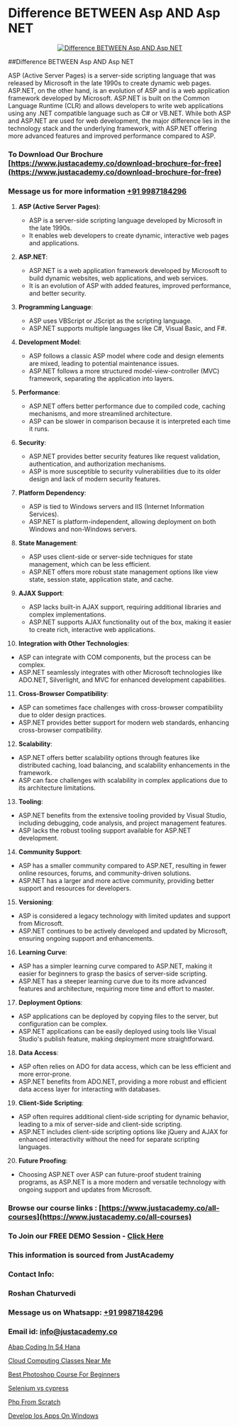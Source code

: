 # Difference BETWEEN Asp AND Asp NET

<p align="center">
  <a href="https://justacademy.co/course-detail/asp-net-training">
    <img src="https://justacademy.co/storage2/course_image/1708336878_course_image.png" alt="Difference BETWEEN Asp AND Asp NET">
  </a>
</p>
##Difference BETWEEN Asp AND Asp NET

ASP (Active Server Pages) is a server-side scripting language that was released by Microsoft in the late 1990s to create dynamic web pages. ASP.NET, on the other hand, is an evolution of ASP and is a web application framework developed by Microsoft. ASP.NET is built on the Common Language Runtime (CLR) and allows developers to write web applications using any .NET compatible language such as C# or VB.NET. While both ASP and ASP.NET are used for web development, the major difference lies in the technology stack and the underlying framework, with ASP.NET offering more advanced features and improved performance compared to ASP.
### To Download Our Brochure [https://www.justacademy.co/download-brochure-for-free](https://www.justacademy.co/download-brochure-for-free)
### Message us for more information [+91 9987184296](https://api.whatsapp.com/send?phone=919987184296)
1) **ASP (Active Server Pages)**:
   - ASP is a server-side scripting language developed by Microsoft in the late 1990s.
   - It enables web developers to create dynamic, interactive web pages and applications.
  
2) **ASP.NET**:
   - ASP.NET is a web application framework developed by Microsoft to build dynamic websites, web applications, and web services.
   - It is an evolution of ASP with added features, improved performance, and better security.

3) **Programming Language**:
   - ASP uses VBScript or JScript as the scripting language.
   - ASP.NET supports multiple languages like C#, Visual Basic, and F#.

4) **Development Model**:
   - ASP follows a classic ASP model where code and design elements are mixed, leading to potential maintenance issues.
   - ASP.NET follows a more structured model-view-controller (MVC) framework, separating the application into layers.

5) **Performance**:
   - ASP.NET offers better performance due to compiled code, caching mechanisms, and more streamlined architecture.
   - ASP can be slower in comparison because it is interpreted each time it runs.

6) **Security**:
   - ASP.NET provides better security features like request validation, authentication, and authorization mechanisms.
   - ASP is more susceptible to security vulnerabilities due to its older design and lack of modern security features.

7) **Platform Dependency**:
   - ASP is tied to Windows servers and IIS (Internet Information Services).
   - ASP.NET is platform-independent, allowing deployment on both Windows and non-Windows servers.

8) **State Management**:
   - ASP uses client-side or server-side techniques for state management, which can be less efficient.
   - ASP.NET offers more robust state management options like view state, session state, application state, and cache.

9) **AJAX Support**:
   - ASP lacks built-in AJAX support, requiring additional libraries and complex implementations.
   - ASP.NET supports AJAX functionality out of the box, making it easier to create rich, interactive web applications.

10) **Integration with Other Technologies**:
   - ASP can integrate with COM components, but the process can be complex.
   - ASP.NET seamlessly integrates with other Microsoft technologies like ADO.NET, Silverlight, and MVC for enhanced development capabilities.

11) **Cross-Browser Compatibility**:
   - ASP can sometimes face challenges with cross-browser compatibility due to older design practices.
   - ASP.NET provides better support for modern web standards, enhancing cross-browser compatibility.

12) **Scalability**:
   - ASP.NET offers better scalability options through features like distributed caching, load balancing, and scalability enhancements in the framework.
   - ASP can face challenges with scalability in complex applications due to its architecture limitations.

13) **Tooling**:
   - ASP.NET benefits from the extensive tooling provided by Visual Studio, including debugging, code analysis, and project management features.
   - ASP lacks the robust tooling support available for ASP.NET development.

14) **Community Support**:
   - ASP has a smaller community compared to ASP.NET, resulting in fewer online resources, forums, and community-driven solutions.
   - ASP.NET has a larger and more active community, providing better support and resources for developers.

15) **Versioning**:
   - ASP is considered a legacy technology with limited updates and support from Microsoft.
   - ASP.NET continues to be actively developed and updated by Microsoft, ensuring ongoing support and enhancements.

16) **Learning Curve**:
   - ASP has a simpler learning curve compared to ASP.NET, making it easier for beginners to grasp the basics of server-side scripting.
   - ASP.NET has a steeper learning curve due to its more advanced features and architecture, requiring more time and effort to master.

17) **Deployment Options**:
   - ASP applications can be deployed by copying files to the server, but configuration can be complex.
   - ASP.NET applications can be easily deployed using tools like Visual Studio's publish feature, making deployment more straightforward.

18) **Data Access**:
   - ASP often relies on ADO for data access, which can be less efficient and more error-prone.
   - ASP.NET benefits from ADO.NET, providing a more robust and efficient data access layer for interacting with databases.

19) **Client-Side Scripting**:
   - ASP often requires additional client-side scripting for dynamic behavior, leading to a mix of server-side and client-side scripting.
   - ASP.NET includes client-side scripting options like jQuery and AJAX for enhanced interactivity without the need for separate scripting languages.

20) **Future Proofing**:
   - Choosing ASP.NET over ASP can future-proof student training programs, as ASP.NET is a more modern and versatile technology with ongoing support and updates from Microsoft.

### Browse our course links : [https://www.justacademy.co/all-courses](https://www.justacademy.co/all-courses) 
### To Join our FREE DEMO Session - [Click Here](https://www.justacademy.co/register-for-course-demo)


### This information is sourced from JustAcademy
### Contact Info:
### Roshan Chaturvedi
### Message us on Whatsapp: [+91 9987184296](https://api.whatsapp.com/send?phone=919987184296)
### Email id: [info@justacademy.co](mailto:info@justacademy.co)
                
[Abap Coding In S4 Hana](https://www.linkedin.com/pulse/abap-coding-s4-hana-justacademy-mumbai-eozac/)

[Cloud Computing Classes Near Me](https://www.linkedin.com/pulse/cloud-computing-classes-near-me-justacademy-delhi-lha2c?trackingId=suIo9Gqq6lvhk9POhJnlTQ%3D%3D&lipi=urn%3Ali%3Apage%3Ad_flagship3_company_admin%3BCQZL415sSKua%2B2WOwIB%2Fog%3D%3D)

[Best Photoshop Course For Beginners](https://medium.com/@prempja40/best-photoshop-course-for-beginners-cb72a196da2a)

[Selenium vs cypress](https://medium.com/@roneet705/selenium-vs-cypress-48dd69003dc9)

[Php From Scratch](https://justacademyin.github.io/justacademy/php-from-scratch)

[Develop Ios Apps On Windows](https://justacademyin.github.io/justacademy/develop-ios-apps-on-windows)

